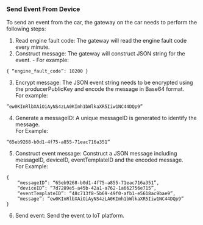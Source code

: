 ### Send Event From Device
To send an event from the car, the gateway on the car needs to perform the following steps:
1. Read engine fault code: The gateway will read the engine fault code every minute.
2. Construct message: The gateway will construct JSON string for the event. -
For example:
```
{ “engine_fault_code”: 10200 }
```
3. Encrypt message: The JSON event string needs to be encrypted using the producerPublicKey and encode the message in Base64 format.  
For example:
```
”ew0KInRlbXAiOiAyNS4zLA0KImh1bWlkaXR5Iiw1NC44DQp9”
```
4. Generate a messageID: A unique messageID is generated to identify the message.        
For Example:
```
“65eb9268-b0d1-4f75-a855-71eac716a351”
```
5. Construct event message: Construct a JSON message including messageID, deviceID, eventTemplateID and the encoded message.          
For Example:
```
{
    “messageID”: “65eb9268-b0d1-4f75-a855-71eac716a351”,
    “deviceID”: “7d7289e5-a45b-42a1-a762-1a662756e715”,
    “eventTemplateID”: “48c713f8-5b69-49f0-afb1-e5618ac9bae9”,
    “message”: “ew0KInRlbXAiOiAyNS4zLA0KImh1bWlkaXR5Iiw1NC44DQp9”
}
```
6. Send event: Send the event to IoT platform.